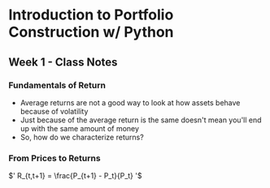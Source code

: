 # Introduction to Portfolio Construction w/ Python

## Week 1 - Class Notes

### Fundamentals of Return

+ Average returns are not a good way to look at how assets behave because of volatility
+ Just because of the average return is the same doesn't mean you'll end up with the same amount of money
+ So, how do we characterize returns?

### From Prices to Returns

$' R_{t,t+1} = \frac{P_{t+1} - P_t}{P_t} '$


